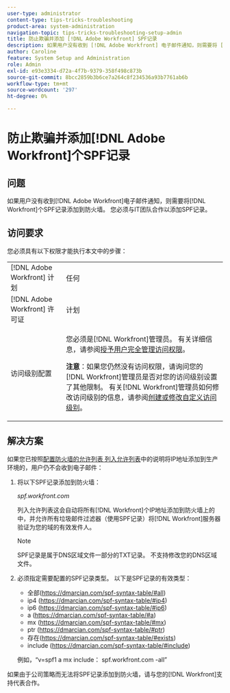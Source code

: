 ```yaml
---
user-type: administrator
content-type: tips-tricks-troubleshooting
product-area: system-administration
navigation-topic: tips-tricks-troubleshooting-setup-admin
title: 防止欺骗并添加 [!DNL Adobe Workfront] SPF记录
description: 如果用户没有收到 [!DNL Adobe Workfront] 电子邮件通知，则需要将 [!DNL Workfront] SPF记录添加到防火墙。 您必须与IT团队合作以添加SPF记录。
author: Caroline
feature: System Setup and Administration
role: Admin
exl-id: e93e3334-d72a-4f7b-9379-358f498c873b
source-git-commit: 8bcc2859b3b6ce7a264c8f234536a93b7761ab6b
workflow-type: tm+mt
source-wordcount: '297'
ht-degree: 0%

---
```


# 防止欺骗并添加[!DNL Adobe Workfront]个SPF记录

## 问题

如果用户没有收到[!DNL Adobe Workfront]电子邮件通知，则需要将[!DNL Workfront]个SPF记录添加到防火墙。 您必须与IT团队合作以添加SPF记录。

## 访问要求

您必须具有以下权限才能执行本文中的步骤：

<table style="table-layout:auto"> 
 <col> 
 <col> 
 <tbody> 
  <tr> 
   <td role="rowheader">[!DNL Adobe Workfront] 计划</td> 
   <td>任何</td> 
  </tr> 
  <tr> 
   <td role="rowheader">[!DNL Adobe Workfront] 许可证</td> 
   <td>计划</td> 
  </tr> 
  <tr> 
   <td role="rowheader">访问级别配置</td> 
   <td> <p>您必须是[!DNL Workfront]管理员。 有关详细信息，请参阅<a href="../../administration-and-setup/add-users/configure-and-grant-access/grant-a-user-full-administrative-access.md" class="MCXref xref">授予用户完全管理访问权限</a>。</p> <p><b>注意</b>：如果您仍然没有访问权限，请询问您的[!DNL Workfront]管理员是否对您的访问级别设置了其他限制。 有关[!DNL Workfront]管理员如何修改访问级别的信息，请参阅<a href="../../administration-and-setup/add-users/configure-and-grant-access/create-modify-access-levels.md" class="MCXref xref">创建或修改自定义访问级别</a>。</p> </td> 
  </tr> 
 </tbody> 
</table>

## 解决方案

如果您已按照[配置防火墙的允许列表 列入允许列表](../../administration-and-setup/get-started-wf-administration/configure-your-firewall.md)中的说明将IP地址添加到生产环境的，用户仍不会收到电子邮件：

1. 将以下SPF记录添加到防火墙：

   *spf.workfront.com*

   列入允许列表这会自动将所有[!DNL Workfront]个IP地址添加到防火墙上的中，并允许所有垃圾邮件过滤器（使用SPF记录）将[!DNL Workfront]服务器验证为您的域的有效发件人。

   >[!NOTE]
   >
   > SPF记录是属于DNS区域文件一部分的TXT记录。 不支持修改您的DNS区域文件。

1. 必须指定需要配置的SPF记录类型。 以下是SPF记录的有效类型：

   * 全部(https://dmarcian.com/spf-syntax-table/#all)
   * ip4 (https://dmarcian.com/spf-syntax-table/#ip4)
   * ip6 (https://dmarcian.com/spf-syntax-table/#ip6)
   * a (https://dmarcian.com/spf-syntax-table/#a)
   * mx (https://dmarcian.com/spf-syntax-table/#mx)
   * ptr (https://dmarcian.com/spf-syntax-table/#ptr)
   * 存在(https://dmarcian.com/spf-syntax-table/#exists)
   * include (https://dmarcian.com/spf-syntax-table/#include)

   例如，“v=spf1 a mx include： spf.workfront.com -all”

如果由于公司策略而无法将SPF记录添加到防火墙，请与您的[!DNL Workfront]支持代表合作。
